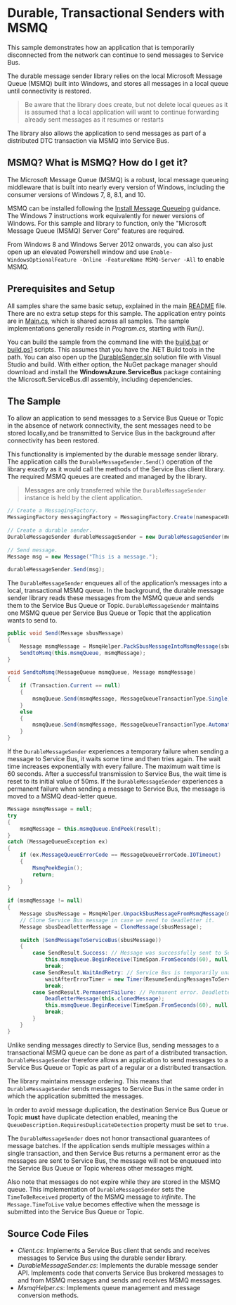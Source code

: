 # Durable, Transactional Senders with MSMQ

This sample demonstrates how an application that is temporarily disconnected from the network can continue to send messages to Service Bus.
 
The durable message sender library relies on the local Microsoft Message Queue (MSMQ) built into Windows, and stores all messages in a 
local queue until connectivity is restored. 

> Be aware that the library does create, but not delete local queues as it is assumed that a local application 
> will want to continue forwarding already sent messages as it resumes or restarts 

The library also allows the application to send messages as part of a distributed DTC transaction via MSMQ into Service Bus.


## MSMQ? What is MSMQ? How do I get it?

The Microsoft Message Queue (MSMQ) is a robust, local message queueing middleware that is built into nearly every version of Windows,
including the consumer versions of Windows 7, 8, 8.1, and 10. 

MSMQ can be installed following the [Install Message Queueing](https://technet.microsoft.com/library/cc730960.aspx) guidance. 
The Windows 7 instructions work equivalently for newer versions of Windows. For this sample and library to function, only the 
"Microsoft Message Queue (MSMQ) Server Core" features are required.   

From Windows 8 and Windows Server 2012 onwards, you can also just open up an elevated Powershell window and 
use ```Enable-WindowsOptionalFeature -Online -FeatureName MSMQ-Server -All``` to enable MSMQ.     


## Prerequisites and Setup

All samples share the same basic setup, explained in the main [README](../README.md) file. There are no extra setup steps for this sample.
The application entry points are in [Main.cs](../common/Main.md), which is shared across all samples. The sample implementations generally
reside in *Program.cs*, starting with *Run()*.

You can build the sample from the command line with the [build.bat](build.bat) or [build.ps1](build.ps1) scripts. This assumes that you
have the .NET Build tools in the path. You can also open up the [DurableSender.sln](DurableSender.sln) solution file with Visual Studio and build.
With either option, the NuGet package manager should download and install the **WindowsAzure.ServiceBus** package containing the
Microsoft.ServiceBus.dll assembly, including dependencies.

## The Sample

To allow an application to send messages to a Service Bus Queue or Topic in the absence of network connectivity, 
the sent messages need to be stored locally,and be transmitted to Service Bus in the background after connectivity has been 
restored. 

This functionality is implemented by the durable message sender library. The application calls the ```DurableMessageSender.Send()``` 
operation of the library exactly as it would call the methods of the Service Bus client library. The required MSMQ queues are created 
and managed by the library.  

> Messages are only transferred while the ```DurableMessageSender``` instance is held by the client application. 


```C#
// Create a MessagingFactory. 
MessagingFactory messagingFactory = MessagingFactory.Create(namespaceUri, tokenProvider); 
 
// Create a durable sender. 
DurableMessageSender durableMessageSender = new DurableMessageSender(messagingFactory, queueName); 
 
// Send message. 
Message msg = new Message("This is a message."); 
 
durableMessageSender.Send(msg);
```
 
The ```DurableMessageSender``` enqueues all of the application’s messages into a local, transactional MSMQ queue. In the 
background, the durable message sender library reads these messages from the MSMQ queue and sends them to the Service Bus 
Queue or Topic. ```DurableMessageSender``` maintains one MSMQ queue per Service Bus Queue or Topic that the application 
wants to send to.

```C#
public void Send(Message sbusMessage) 
{ 
    Message msmqMessage = MsmqHelper.PackSbusMessageIntoMsmqMessage(sbusMessage); 
    SendtoMsmq(this.msmqQueue, msmqMessage); 
} 
 
void SendtoMsmq(MessageQueue msmqQueue, Message msmqMessage) 
{ 
    if (Transaction.Current == null) 
    { 
        msmqQueue.Send(msmqMessage, MessageQueueTransactionType.Single); 
    } 
    else 
    { 
        msmqQueue.Send(msmqMessage, MessageQueueTransactionType.Automatic); 
    } 
} 
``` 
 

If the ```DurableMessageSender``` experiences a temporary failure when sending a message to Service Bus, it waits some time and 
then tries again. The wait time increases exponentially with every failure. The maximum wait time is 60 seconds. After a successful 
transmission to Service Bus, the wait time is reset to its initial value of 50ms. If the ```DurableMessageSender```  experiences 
a permanent failure when sending a message to Service Bus, the message is moved to a MSMQ dead-letter queue.

```C#
Message msmqMessage = null; 
try 
{ 
    msmqMessage = this.msmqQueue.EndPeek(result); 
} 
catch (MessageQueueException ex) 
{ 
    if (ex.MessageQueueErrorCode == MessageQueueErrorCode.IOTimeout) 
    { 
        MsmqPeekBegin(); 
        return; 
    } 
} 
 
if (msmqMessage != null) 
{ 
    Message sbusMessage = MsmqHelper.UnpackSbusMessageFromMsmqMessage(msmqMessage); 
    // Clone Service Bus message in case we need to deadletter it. 
    Message sbusDeadletterMessage = CloneMessage(sbusMessage); 
 
    switch (SendMessageToServiceBus(sbusMessage)) 
    { 
        case SendResult.Success: // Message was successfully sent to Service Bus. Remove MSMQ message from MSMQ queue. 
            this.msmqQueue.BeginReceive(TimeSpan.FromSeconds(60), null, MsmqOnReceiveComplete); 
            break; 
        case SendResult.WaitAndRetry: // Service Bus is temporarily unavailable. Wait. 
            waitAfterErrorTimer = new Timer(ResumeSendingMessagesToServiceBus, null, timerWaitTimeInMilliseconds, Timeout.Infinite); 
            break; 
        case SendResult.PermanentFailure: // Permanent error. Deadletter MSMQ message. 
            DeadletterMessage(this.clonedMessage); 
            this.msmqQueue.BeginReceive(TimeSpan.FromSeconds(60), null, MsmqOnReceiveComplete); 
            break; 
        } 
    } 
}
``` 
  

Unlike sending messages directly to Service Bus, sending messages to a transactional MSMQ queue can be done as part of a distributed 
transaction. ```DurableMessageSender``` therefore allows an application to send messages to a Service Bus Queue or Topic as 
part of a regular or a distributed transaction.

The library maintains message ordering. This means that ```DurableMessageSender``` sends messages to Service Bus in the same 
order in which the application submitted the messages.

In order to avoid message duplication, the destination Service Bus Queue or Topic **must** have duplicate detection enabled, 
meaning the ```QueueDescription.RequiresDuplicateDetection``` property must be set to ```true```.

The ```DurableMessageSender``` does not honor transactional guarantees of message batches. If the application sends multiple 
messages within a single transaction, and then Service Bus returns a permanent error as the messages are sent to Service Bus, 
the message will not be enqueued into the Service Bus Queue or Topic whereas other messages might.

Also note that messages do not expire while they are stored in the MSMQ queue. This implementation of ```DurableMessageSender``` 
sets the ```TimeToBeReceived``` property of the MSMQ message to *infinite*. The ```Message.TimeToLive``` value 
becomes effective when the message is submitted into the Service Bus Queue or Topic.  

## Source Code Files
* *Client.cs*: Implements a Service Bus client that sends and receives messages to Service Bus using the durable sender library.
* *DurableMessageSender.cs*: Implements the durable message sender API. Implements code that converts Service Bus brokered messages 
  to and from MSMQ messages and sends and receives MSMQ messages.
* *MsmqHelper.cs*: Implements queue management and message conversion methods.

